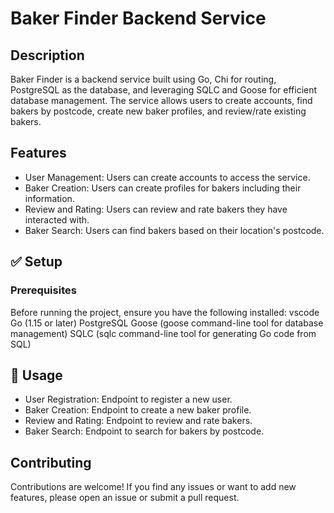 # Baker Finder Backend Service
## Description
Baker Finder is a backend service built using Go, Chi for routing, PostgreSQL as the database, and leveraging SQLC and Goose for efficient database management. The service allows users to create accounts, find bakers by postcode, create new baker profiles, and review/rate existing bakers.

## Features 
- User Management: Users can create accounts to access the service.
- Baker Creation: Users can create profiles for bakers including their information.
- Review and Rating: Users can review and rate bakers they have interacted with.
- Baker Search: Users can find bakers based on their location's postcode.

## :white_check_mark: Setup 
### Prerequisites
Before running the project, ensure you have the following installed:
vscode 
Go (1.15 or later)
PostgreSQL
Goose (goose command-line tool for database management)
SQLC (sqlc command-line tool for generating Go code from SQL)


## :rocket: Usage
- User Registration: Endpoint to register a new user.
- Baker Creation: Endpoint to create a new baker profile.
- Review and Rating: Endpoint to review and rate bakers.
- Baker Search: Endpoint to search for bakers by postcode.

## Contributing
Contributions are welcome! If you find any issues or want to add new features, please open an issue or submit a pull request.
